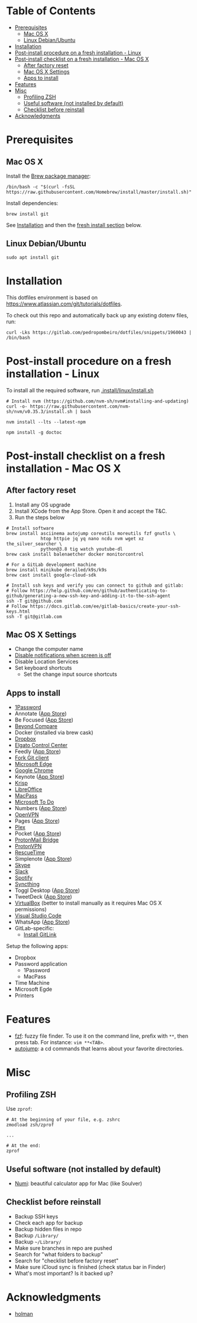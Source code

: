 <!-- START doctoc generated TOC please keep comment here to allow auto update -->
<!-- DON'T EDIT THIS SECTION, INSTEAD RE-RUN doctoc TO UPDATE -->
# Table of Contents

- [Prerequisites](#prerequisites)
  - [Mac OS X](#mac-os-x)
  - [Linux Debian/Ubuntu](#linux-debianubuntu)
- [Installation](#installation)
- [Post-install procedure on a fresh installation - Linux](#post-install-procedure-on-a-fresh-installation---linux)
- [Post-install checklist on a fresh installation - Mac OS X](#post-install-checklist-on-a-fresh-installation---mac-os-x)
  - [After factory reset](#after-factory-reset)
  - [Mac OS X Settings](#mac-os-x-settings)
  - [Apps to install](#apps-to-install)
- [Features](#features)
- [Misc](#misc)
  - [Profiling ZSH](#profiling-zsh)
  - [Useful software (not installed by default)](#useful-software-not-installed-by-default)
  - [Checklist before reinstall](#checklist-before-reinstall)
- [Acknowledgments](#acknowledgments)

<!-- END doctoc generated TOC please keep comment here to allow auto update -->

# Prerequisites

## Mac OS X

Install the [Brew package manager](https://brew.sh/):

```shell
/bin/bash -c "$(curl -fsSL https://raw.githubusercontent.com/Homebrew/install/master/install.sh)"
```

Install dependencies:

```shell
brew install git
```

See [Installation](#Installation) and then the [fresh install section](#post-install-checklist-on-a-fresh-installation---mac-os-x) below.

## Linux Debian/Ubuntu

```shell
sudo apt install git
```

# Installation

This dotfiles environment is based on https://www.atlassian.com/git/tutorials/dotfiles.

To check out this repo and automatically back up any existing dotenv files, run:

```shell
curl -Lks https://gitlab.com/pedropombeiro/dotfiles/snippets/1960043 | /bin/bash
```

# Post-install procedure on a fresh installation - Linux

To install all the required software, run [.install/linux/install.sh](./.install/linux/install.sh)

```shell
# Install nvm (https://github.com/nvm-sh/nvm#installing-and-updating)
curl -o- https://raw.githubusercontent.com/nvm-sh/nvm/v0.35.3/install.sh | bash

nvm install --lts --latest-npm

npm install -g doctoc
```

# Post-install checklist on a fresh installation - Mac OS X

## After factory reset

1. Install any OS upgrade
1. Install XCode from the App Store. Open it and accept the T&C.
1. Run the steps below

```shell
# Install software
brew install asciinema autojump coreutils moreutils fzf gnutls \
             htop httpie jq yq nano ncdu nvm wget xz the_silver_searcher \
             python@3.8 tig watch youtube-dl
brew cask install balenaetcher docker monitorcontrol

# For a GitLab development machine
brew install minikube derailed/k9s/k9s
brew cast install google-cloud-sdk

# Install ssh keys and verify you can connect to github and gitlab:
# Follow https://help.github.com/en/github/authenticating-to-github/generating-a-new-ssh-key-and-adding-it-to-the-ssh-agent
ssh -T git@github.com
# Follow https://docs.gitlab.com/ee/gitlab-basics/create-your-ssh-keys.html
ssh -T git@gitlab.com
```

## Mac OS X Settings

- Change the computer name
- [Disable notifications when screen is off](https://www.jeffgeerling.com/blog/2016/external-display-waking-disable-notifications-when-your-screen)
- Disable Location Services
- Set keyboard shortcuts
  - Set the change input source shortcuts

## Apps to install

- [1Password](https://1password.com/downloads/mac/)
- Annotate ([App Store](https://apps.apple.com/us/app/annotate-text-emoji-stickers-shapes-on-photos-screenshots/id994933038))
- Be Focused ([App Store](https://apps.apple.com/us/app/be-focused-focus-timer/id973130201))
- [Beyond Compare](https://scootersoftware.com/download.php)
- Docker (installed via brew cask)
- [Dropbox](https://www.dropbox.com/install)
- [Elgato Control Center](https://www.elgato.com/en/gaming/downloads)
- Feedly ([App Store](https://apps.apple.com/us/app/feedly-read-more-know-more/id865500966))
- [Fork Git client](https://git-fork.com/update/files/Fork.dmg)
- [Microsoft Edge](https://www.microsoft.com/en-us/edge)
- [Google Chrome](https://www.google.com/chrome/)
- Keynote ([App Store](https://apps.apple.com/us/app/keynote/id409183694?mt=12))
- [Krisp](https://krisp.ai/)
- [LibreOffice](https://www.libreoffice.org/download/download/)
- [MacPass](https://macpassapp.org/)
- [Microsoft To Do](https://todo.microsoft.com/tasks/)
- Numbers ([App Store](https://apps.apple.com/us/app/numbers/id409203825?mt=12))
- [OpenVPN](https://vpn.pombei.ro/?src=connect)
- Pages ([App Store](https://apps.apple.com/us/app/pages/id409203825?mt=12))
- [Plex](https://www.plex.tv/media-server-downloads/#plex-app)
- Pocket ([App Store](https://apps.apple.com/us/app/pocket/id568494494?l=en&mt=12))
- [ProtonMail Bridge](https://protonmail.com/bridge/install)
- [ProtonVPN](https://protonvpn.com/download)
- [RescueTime](https://www.rescuetime.com/download)
- Simplenote ([App Store](https://apps.apple.com/us/app/simplenote/id692867256?l=en&mt=12))
- [Skype](https://www.skype.com/en/get-skype/)
- [Slack](https://slack.com/downloads)
- [Spotify](https://www.spotify.com/download/mac)
- [Syncthing](https://syncthing.net/downloads/)
- Toggl Desktop ([App Store](https://apps.apple.com/us/app/toggl-time-tracker-for-work/id957734279))
- TweetDeck ([App Store](https://apps.apple.com/us/app/tweetdeck-by-twitter/id485812721))
- [VirtualBox](https://www.virtualbox.org/wiki/Downloads) (better to install manually as it requires Mac OS X permissions)
- [Visual Studio Code](https://code.visualstudio.com/Download)
- WhatsApp ([App Store](https://apps.apple.com/us/app/whatsapp-desktop/id1147396723?mt=12))
- GitLab-specific:
  - [Install GitLink](https://plugins.jetbrains.com/plugin/8183-gitlink)

Setup the following apps:

- Dropbox
- Password application
  - 1Password
  - MacPass
- Time Machine
- Microsoft Egde
- Printers

# Features

- [fzf](https://github.com/junegunn/fzf): fuzzy file finder. To use it on the command line, prefix with `**`, then press tab. For instance: `vim **<TAB>`.
- [autojump](https://github.com/wting/autojump): a cd commands that learns
  about your favorite directories.

# Misc

## Profiling ZSH

Use `zprof`:

```shell
# At the beginning of your file, e.g. zshrc
zmodload zsh/zprof

...

# At the end:
zprof
```

## Useful software (not installed by default)

- [Numi](https://numi.io/): beautiful calculator app for Mac (like Soulver)

## Checklist before reinstall

- Backup SSH keys
- Check each app for backup
- Backup hidden files in repo
- Backup `/Library/`
- Backup `~/Library/`
- Make sure branches in repo are pushed
- Search for "what folders to backup"
- Search for "checklist before factory reset"
- Make sure iCloud sync is finished (check status bar in Finder)
- What's most important? Is it backed up?

# Acknowledgments

- [holman](https://github.com/holman/dotfiles)
